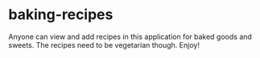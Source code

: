 # baking-recipes
Anyone can view and add recipes in this application for baked goods and sweets. The recipes need to be vegetarian though. Enjoy!
